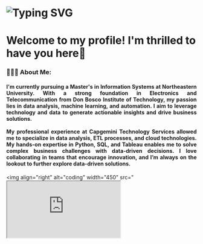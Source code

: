 <h1 align="left">

![Typing SVG](https://readme-typing-svg.herokuapp.com?font=Verdana&color=4682B4&size=33&lines=Hi+There👋!!;I'm+Mihir+Rahate!;And+I'm+a+Data+Enthusiast!)

</h1>
<h1 align="left">Welcome to my profile! I'm thrilled to have you here🌟 </h1>

<h3 align="left"> 🧑🏻‍💻 About Me:</h3>
<h4 align="justify">
I'm currently pursuing a Master's in Information Systems at Northeastern University. With a strong foundation in Electronics and Telecommunication from Don Bosco Institute of Technology, my passion lies in data analysis, machine learning, and automation. I aim to leverage technology and data to generate actionable insights and drive business solutions. 
<br><br>
My professional experience at Capgemini Technology Services allowed me to specialize in data analysis, ETL processes, and cloud technologies. My hands-on expertise in Python, SQL, and Tableau enables me to solve complex business challenges with data-driven decisions. I love collaborating in teams that encourage innovation, and I’m always on the lookout to further explore data-driven solutions.
</h4>

<img align="right" alt="coding" width="450" src="<iframe src="https://giphy.com/gifs/pudgypenguins-lie-dev-data-doesnt-LaVp0AyqR5bGsC5Cbm">

<p align="left"> <img src="https://komarev.com/ghpvc/?username=mihir-rahate&label=Profile%20views&color=0e75b6&style=flat" alt="mihir-rahate" /> </p>

- 🌱 I’m currently learning about **LLMs, AWS, and Kafka**
- 📝 I regularly share insights on [Medium](https://medium.com/%40mihirrahate)
- 💬 Ask me about **Python, SQL, Tableau, and Machine Learning**
- 📫 Feel free to connect with me via email at [rahate.m@northeastern.edu](mailto:rahate.m@northeastern.edu)

🚀 Fun Fact: When I’m not coding, I’m either lifting weights at the gym or experimenting with new recipes in the kitchen. 🏋️‍♂️👨‍🍳

##

<h3 align="left"> 📮 Connect with me:</h3>
<p align="left">
<a href="https://twitter.com/mihirrahate" target="blank"><img align="center" src="https://raw.githubusercontent.com/rahuldkjain/github-profile-readme-generator/master/src/images/icons/Social/twitter.svg" alt="mihirrahate" height="30" width="40" /></a>
<a href="https://linkedin.com/in/mihir-rahate" target="blank"><img align="center" src="https://raw.githubusercontent.com/rahuldkjain/github-profile-readme-generator/master/src/images/icons/Social/linked-in-alt.svg" alt="mihir-rahate" height="30" width="40" /></a>
<a href="https://github.com/mihir-rahate" target="blank"><img align="center" src="https://raw.githubusercontent.com/rahuldkjain/github-profile-readme-generator/master/src/images/icons/Social/github.svg" alt="mihir-rahate" height="30" width="40" /></a>
<a href="https://medium.com/@mihirrahate" target="blank"><img align="center" src="https://raw.githubusercontent.com/rahuldkjain/github-profile-readme-generator/master/src/images/icons/Social/medium.svg" alt="@mihirrahate" height="30" width="40" /></a>
</p>

##

<h3 align="left"> 🖥️ Languages and Tools:</h3>
<p align="left">
<a href="https://aws.amazon.com" target="_blank" rel="noreferrer"> <img src="https://raw.githubusercontent.com/devicons/devicon/master/icons/amazonwebservices/amazonwebservices-original-wordmark.svg" alt="aws" width="40" height="40"/> </a>
<a href="https://www.tensorflow.org" target="_blank" rel="noreferrer"> <img src="https://www.vectorlogo.zone/logos/tensorflow/tensorflow-icon.svg" alt="tensorflow" width="40" height="40"/> </a>
<a href="https://pandas.pydata.org/" target="_blank" rel="noreferrer"> <img src="https://raw.githubusercontent.com/devicons/devicon/2ae2a900d2f041da66e950e4d48052658d850630/icons/pandas/pandas-original.svg" alt="pandas" width="40" height="40"/> </a>
<a href="https://www.postgresql.org" target="_blank" rel="noreferrer"> <img src="https://raw.githubusercontent.com/devicons/devicon/master/icons/postgresql/postgresql-original-wordmark.svg" alt="postgresql" width="40" height="40"/> </a>
<a href="https://www.mysql.com/" target="_blank" rel="noreferrer"> <img src="https://raw.githubusercontent.com/devicons/devicon/master/icons/mysql/mysql-original-wordmark.svg" alt="mysql" width="40" height="40"/> </a>
<a href="https://scikit-learn.org/" target="_blank" rel="noreferrer"> <img src="https://upload.wikimedia.org/wikipedia/commons/0/05/Scikit_learn_logo_small.svg" alt="scikit-learn" width="40" height="40"/> </a>
<a href="https://www.tensorflow.org" target="_blank" rel="noreferrer"> <img src="https://www.vectorlogo.zone/logos/tensorflow/tensorflow-icon.svg" alt="tensorflow" width="40" height="40"/> </a>
</p>

##

<h3>📊 Github Stats: </h3>
<br/>
<p align="center">
&nbsp;
<img src="https://github-readme-stats.vercel.app/api/top-langs?username=mihir-rahate&langs_count=10&show_icons=true&locale=en&layout=compact&theme=algolia" alt="mihir-rahate" height="192px"/>
<br/>
<br>
<b>Note:</b> The Top metric serves solely as an indicator of the languages present in my public code repositories and should not be interpreted as a reflection of my experience or skill level.
</p>

##

<h3 align="left">✍️ Random Dev Quote: </h3>
<div align="center">
<img src="https://quotes-github-readme.vercel.app/api?type=horizontal&theme=dark" alt="Random Dev Quote">
</div>

##

<h3 align="center"> Thanks for visiting! Happy coding! 😊 </h3>
